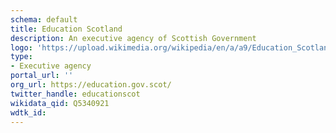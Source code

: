 ```yaml
---
schema: default
title: Education Scotland
description: An executive agency of Scottish Government
logo: 'https://upload.wikimedia.org/wikipedia/en/a/a9/Education_Scotland_logo.png'
type:
- Executive agency
portal_url: ''
org_url: https://education.gov.scot/
twitter_handle: educationscot
wikidata_qid: Q5340921
wdtk_id: 
---
```

